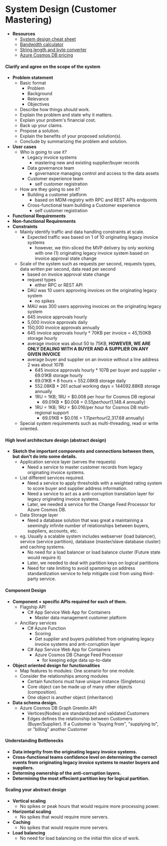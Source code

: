 # System Design (Customer Mastering)
* **Resources**
  * [System design cheat sheet](https://gist.github.com/vasanthk/485d1c25737e8e72759f)
  * [Bandwidth calculator](https://www.calculator.net/bandwidth-calculator.html)
  * [String length and byte converter](https://mothereff.in/byte-counter)
  * [Azure Cosmos DB pricing](https://azure.microsoft.com/en-us/pricing/details/cosmos-db/)
#### Clarify and agree on the scope of the system
* **Problem statement**
  * Basic format
    * Problem
    * Background
    * Relevance
    * Objectives
  * Describe how things _should_ work.
  * Explain the problem and state why it matters.
  * Explain your probem's financial cost.
  * Back up your claims.
  * Propose a solution.
  * Explain the benefits of your proposed solution(s).
  * Conclude by summarizing the problem and solution.
* **User cases**
  * Who is going to use it?
    * Legacy invoice systems
       * mastering new and existing supplier/buyer records
    * Data governance team
       * governance managing control and access to the data assets
    * Customer experience team
       * self customer registration
  * How are they going to see it?
    * Building a customer platform 
       * based on MDM-registry with RPC and REST APIs endpoints
    * Cross-functional team building a Customer experience
       * self customer registration
* **Functional Requirements**
* **Non-functional Requirements**
* **Constraints**
  * Mainly identify traffic and data handling constraints at scale.
     * Expected traffic was based on 1 of 10 originating legacy invoice systems
       * however, we thin-sliced the MVP delivery by only working with one (1) originating legacy invoice system based on invoice approval state change
  * Scale of the system such as requests per second, requests types, data written per second, data read per second
     * based on invoice approval state change
     * request types
       * either RPC or REST API
     * DAU was 10 users approving invoices on the originating legacy system
       * no spikes
     * MAU was 300 users approving invoices on the originating legacy system
     * 645 invoice approvals hourly
     * 5,000 invoice approvals daily
     * 150,000 invoice approvals annually
     * 645 invoice approvals hourly \* 70KB per invoice \= 45,150KB storage hourly
     * average invoice was about 50 to 75KB, **HOWEVER, WE ARE ONLY DEALING WITH A BUYER AND A SUPPLIER ON ANY GIVEN INVOICE**
     * average buyer and supplier on an invoice without a line address 2 was about 107B
       * 645 invoice approvals hourly \* 107B per buyer and supplier \= 69.01KB storage hourly
       * 69.01KB \* 8 hours \= 552.08KB storage daily
       * 552.08KB \* 261 actual working days \= 144092.88KB storage annually
       * 1RU = 1KB; 1RU = $0.008 per hour for Cosmos DB regional
         * 69.01KB \* $0.008 = $0.55 per hour ($1,148.4 annually)
       * 1RU = 1KB; 1RU = $0.016/per hour for Cosmos DB multi-regional support
         * 69.01KB \* $0.016 = $1.11 per hour ($2,317.68 annually)
  * Special system requirements such as multi-threading, read or write oriented.
#### High level architecture design (abstract design)
* **Sketch the important components and connections between them, but don't do into some details.**
  * Application service layer (serves the requests)
    * Need a service to master customer records from legacy originating invoice systems.
  * List different services required.
    * Need a service to apply thresholds with a weighted rating system to score buyer and supplier address information.
    * Need a service to act as a anti-corruption translation layer for legacy originating invoice systems.
    * Later, we needed a service for the Change Feed Processor for Azure Cosmos DB.
  * Data Storage layer
    * Need a database solution that was great a maintaining a seemingly infinite number of relationships between buyers, suppliers, accounts, etc.
  * eg. Usually a scalable system includes webserver (load balancer), service (service partition), database (master/slave database cluster) and caching systems.
    * No need for a load balancer or load balance cluster (Future state would require it)
    * Later, we needed to deal with partition keys on logical partitions
    * Need for rate limiting to avoid spamming on address standardization service to help mitigate cost from using third-party service.
#### Component Design
* **Component + specific APIs required for each of them.**
  * Flagship API
     * C# App Service Web App for Containers
        * Master data management customer platform
  * Ancillary services
     * C# Azure Function
        * Scoring
        * Get supplier and buyers published from originating legacy invoice systems and anti-corruption layer
     * C# App Service Web App for Containers
        * Azure Cosmos DB Change Feed Processor
          * for keeping edge data up-to-date
* **Object oriented design for functionalities**
  * Map features to modules: One scenario for one module.
  * Consider the relationships among modules
    * Certain functions must have unique instance (Singletons)
    * Core object can be made up of many other objects (composition).
    * One object is another object (inheritance)
* **Data schema design.**
  * Azure Cosmos DB Graph Gremlin API
    * Vertices(Nodes) are standardized and validated Customers
    * Edges defines the relationship between Customers (Buyer/Supplier). If a Customer is "buying from", "supplying to", or "billing" another Customer
#### Understanding Bottlenecks
* **Data integrity from the originating legacy invoice systems.**
* **Cross-functional teams confidence level on determining the correct events from originating legacy invoice systems to master buyers and suppliers.**
* **Determing ownership of the anti-corruption layers.**
* **Determining the most effecient partition key for logical partition.**
#### Scaling your abstract design
* **Vertical scaling**
  * No spikes or peak hours that would require more processing power.
* **Horizontal scaling**
  * No spikes that would require more servers.
* **Caching**
  * No spikes that would require more servers.
* **Load balancing**
  * No need for load balancing on the initial thin slice of work.
